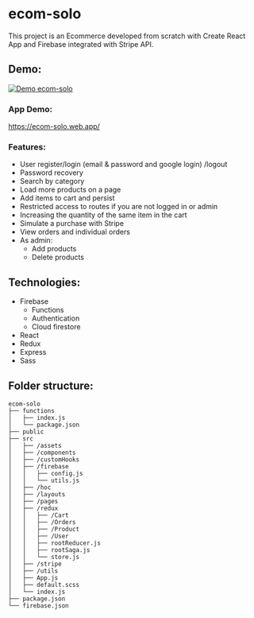 # ecom-solo
This project is an Ecommerce developed from scratch with Create React App and Firebase integrated with Stripe API. 

## Demo:

[![Demo ecom-solo](https://img.youtube.com/vi/LuV_o6a8b1s/hqdefault.jpg)](https://youtu.be/LuV_o6a8b1s)

### App Demo: 
  https://ecom-solo.web.app/
### Features:
- User register/login (email & password and google login) /logout
- Password recovery 
- Search by category
- Load more products on a page
- Add items to cart and persist
- Restricted access to routes if you are not logged in or admin
- Increasing the quantity of the same item in the cart
- Simulate a purchase with Stripe
- View orders and individual orders
- As admin:
  - Add products
  - Delete products




## Technologies:
- Firebase
  - Functions
  - Authentication
  - Cloud firestore
- React 
- Redux
- Express
- Sass

## Folder structure:

```
ecom-solo
├── functions 
│   ├── index.js
│   └── package.json
├── public
├── src
│   ├── /assets
│   ├── /components
│   ├── /customHooks
│   ├── /firebase
│   │   ├── config.js
│   │   └── utils.js
│   ├── /hoc
│   ├── /layouts
│   ├── /pages   
│   ├── /redux
│   │   ├── /Cart
│   │   ├── /Orders
│   │   ├── /Product
│   │   ├── /User
│   │   ├── rootReducer.js
│   │   ├── rootSaga.js
│   │   └── store.js
│   ├── /stripe
│   ├── /utils
│   ├── App.js
│   ├── default.scss
│   └── index.js
├── package.json
└── firebase.json
```


